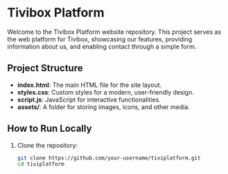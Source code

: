 # Tivibox Platform

Welcome to the Tivibox Platform website repository. This project serves as the web platform for Tivibox, showcasing our features, providing information about us, and enabling contact through a simple form.

## Project Structure
- **index.html**: The main HTML file for the site layout.
- **styles.css**: Custom styles for a modern, user-friendly design.
- **script.js**: JavaScript for interactive functionalities.
- **assets/**: A folder for storing images, icons, and other media.

## How to Run Locally
1. Clone the repository:
   ```bash
   git clone https://github.com/your-username/tiviplatform.git
   cd tiviplatform
